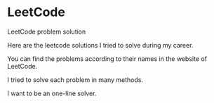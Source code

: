 # LeetCode
LeetCode problem solution

Here are the leetcode solutions I tried to solve during my career.

You can find the problems according to their names in the website of LeetCode.

I tried to solve each problem in many methods.

I want to be an one-line solver.
